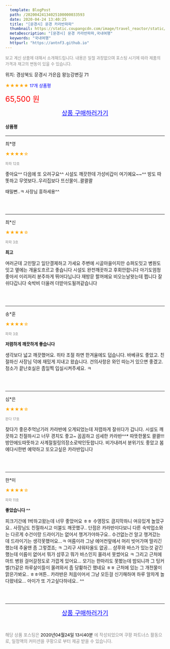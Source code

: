 ```yaml
---
  template: BlogPost
  path: /20200424134025100000033593
  date: 2020-04-24 13:40:25
  title: "[문경시] 문경 카라반파파"
  thumbnail: https://static.coupangcdn.com/image/travel_reactor/static/booking/image/pension/ddnayo/959c8b9f-debd-4b92-8296-2f215336fd91.jpg
  metaDescription: "[문경시] 문경 카라반파파,국내여행"
  keywords: "국내여행"
  httpurl: "https://antnf3.github.io"
---
```

  
<span style="color: #888;font-size:0.8rem">보고 계신 상품에 대해서 소개해드립니다.
내용은 일절 과장없으며 포스팅 시기에 따라 제품의 가격과 재고의 변동이 있을 수 있습니다.</span>
  
<span style="font-size: 0.9rem;">위치: 경상북도 문경시 가은읍 왕능강변길 71</span>
  
<span style="color: orange;">★★★★★</span> <span style="color: blue;font-size: 0.85rem;">17개 상품평</span>
  
<span style="color: red;font-size: 1.5rem;">65,500 원</span>
  






<p align="center"><a href="http://me2.do/xAaQDEDG" style="font-size: 1.2rem; color: blue;">상품 구매하러가기</a></p>

#### 상품평
  
---
  
최*영
    
<span style="color: orange;">★★★★☆</span>
    
<span style="color: #888;font-size:0.7rem">파파 12호</span>
    

    
<span style="font-size: 0.9rem;">좋아요^^
 다음에 또 오려구요^^
시설도 깨끗한데 가성비갑이  여기예요~~^^
방도 따똣하고 무엇보다..우리집보다 뜨신물이..콸콸콸

때밀뻔..ㅋ
사장님 흥하세용^^</span>
    
<br>
<br>

---
  
최*신
    
<span style="color: orange;">★★★★☆</span>
    
<span style="color: #888;font-size:0.7rem">파파 3호</span>
    
<span style="font-size:0.85rem">**최고**</span>
    
<span style="font-size: 0.9rem;">여러군데 고민말고 일단결제하고 가세요
주변에 시골마을이지만 슈퍼도잇고 병원도잇고
옆에는 개울도흐르고 좋습니다
시설도 완전깨끗하고 후회안합니다
아기도엄청좋아서 이리저리 분주하게 뛰어다닙니다
재방문 할꺼에요 비오는날왓는데 쩝니다
잘쉬다갑니다 숙박비 더올려 더받아도될꺼같습니다</span>
    
<br>
<br>

---
  
송*훈
    
<span style="color: orange;">★★★★☆</span>
    
<span style="color: #888;font-size:0.7rem">파파 3호</span>
    
<span style="font-size:0.85rem">**저렴하게 깨끗하게 좋습니다**</span>
    
<span style="font-size: 0.9rem;">생각보다 넓고 깨끗했어요. 히타 조절 하면 한겨울에도 덥습니다. 바베큐도 좋았고. 친절하신 사장님 덕에 재밌게 지내고 왔습니다. 건의사항은 와인 따는거 있으면 좋겠고.  청소가 끝난호실은 좀일찍 입실시켜주세요. ㅋ</span>
    
<br>
<br>

---
  
심*은
    
<span style="color: orange;">★★★★☆</span>
    
<span style="color: #888;font-size:0.7rem">판다 17호</span>
    

    
<span style="font-size: 0.9rem;">찾다가 좋은추억남기러 카라반에 오게되었는데
저렴하게 잘쉬다가 갑니다.
시설도 깨끗하고 친절하시고
너무 경치도 좋고~
꼼꼼하고 섬세한 카라반^^*
따뜻한물도 콸콸!!!
방안에도따뜻하고 사계절힐링의장소로딱인듯합니다.
비가내려서 분위기도 좋았고
봄에다시한번 예약하고 
또오고싶은 카라반입니다</span>
    
<br>
<br>

---
  
한*미
    
<span style="color: orange;">★★★★☆</span>
    
<span style="color: #888;font-size:0.7rem">파파 11호</span>
    
<span style="font-size:0.85rem">**좋았습니다 ^^**</span>
    
<span style="font-size: 0.9rem;">피크기간에 1박하고왔는데 너무 좋았어요 ㅎㅎ 수영장도 큼지막하니 여유있게 놀았구요.. 사장님도 친절하시고 이불도 깨끗했구.. 단점은 카라반이다보니 다른 숙박업소와는 다르게 수건이랑 드라이기는 없어서 챙겨가야하구요.. 
수건없는건 알고 챙겨갔는데 드라이기는 생각못했어요...ㅋ 여름이라 그냥 에어컨앞에서 머리 빗어가며 말리긴 했는데 추울땐 좀 그렇겠죠; ㅋ 그리구 샤워타올도 없공... 샴푸와 바스가 있는것 같긴 했는데 이름이 없어서 뭐가 샴푸고 뭐가 바스인지 몰라서 못썼어요 ㅋ 그리고 근처에 마트 병원 걸어갈정도로 가깝게 있어요... 모기는 한마리도 못봤는데 밤되니까 그 팅커벨(?)같은 하루살이들이 몰려와서 좀 당황하긴 했네요 ㅎㅎ 근처에 있는 그 개천물이 맑은가봐요.. ㅎㅎ여튼.. 카라반은 처음이어서 그냥 모든걸 신기해하며 하루 알차게 놀다왔네요... 아이가 또 가고싶다하네요.. ^^</span>
    
<br>
<br>


  
---
  
<p align="center"><a href="http://me2.do/xAaQDEDG" style="font-size: 1.2rem; color: blue;">상품 구매하러가기</a></p>
  
<br>
  
<span style="font-size: 0.85rem; color: #888;">해당 상품 포스팅은 <span style="color: #000;"> 2020년04월24일 13시40분 </span> 에 작성되었으며 쿠팡 파트너스 활동으로, 일정액의 커미션을 쿠팡으로 부터 제공 받을 수 있습니다.</span>